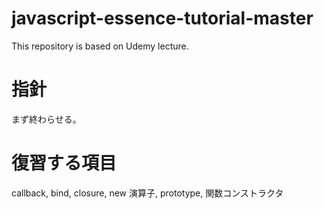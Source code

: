 # javascript-essence-tutorial-master

This repository is based on Udemy lecture.

# 指針

まず終わらせる。

# 復習する項目

callback, bind, closure, new 演算子, prototype, 関数コンストラクタ
